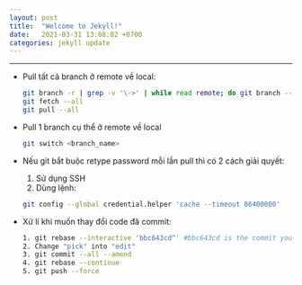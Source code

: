 ```yaml
---
layout: post
title:  "Welcome to Jekyll!"
date:   2021-03-31 13:08:02 +0700
categories: jekyll update
---
```

---
- Pull tất cả branch ở remote về local:

    ```bash
    git branch -r | grep -v '\->' | while read remote; do git branch --track "${remote#origin/}" "$remote"; done
    git fetch --all
    git pull --all
    ```

- Pull 1 branch cụ thể ở remote về local

    ```bash
    git switch <branch_name>
    ```

- Nếu git bắt buộc retype password mỗi lần pull thì có 2 cách giải quyết:
    1. Sử dụng SSH
    2. Dùng lệnh:

    ```bash
    git config --global credential.helper 'cache --timeout 86400000'
    ```

- Xử lí khi muốn thay đổi code đã commit:

    ```bash
    1. git rebase --interactive 'bbc643cd^' #bbc643cd is the commit you want to modify
    2. Change "pick" into "edit"
    3. git commit --all --amend
    4. git rebase --continue
    5. git push --force
    ```